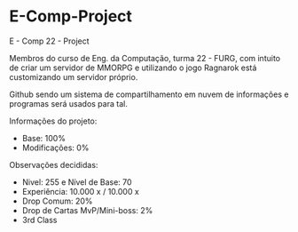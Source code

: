 # E-Comp-Project
E - Comp 22 - Project

Membros do curso de Eng. da Computação, turma 22 - FURG, com intuito de criar um servidor de MMORPG e utilizando o jogo Ragnarok está customizando um servidor próprio. 

Github sendo um sistema de compartilhamento em nuvem de informações e programas será usados para tal.

Informações do projeto:

- Base: 100%
- Modificações: 0%



Observações decididas:
- Nivel: 255 e Nível de Base: 70
- Experiência: 10.000 x / 10.000 x
- Drop Comum: 20%
- Drop de Cartas MvP/Mini-boss: 2%
- 3rd Class

